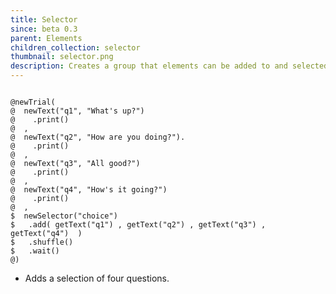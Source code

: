 ```yaml
---
title: Selector
since: beta 0.3
parent: Elements
children_collection: selector
thumbnail: selector.png
description: Creates a group that elements can be added to and selected from.
---
```


<!--more-->

<pre><code class="language-diff-javascript diff-highlight try-true">
@newTrial(
@  newText("q1", "What's up?")
@    .print()
@  ,
@  newText("q2", "How are you doing?").
@    .print()
@  ,
@  newText("q3", "All good?")
@    .print()
@  ,
@  newText("q4", "How's it going?")
@    .print()
@  ,
$  newSelector("choice")
$   .add( getText("q1") , getText("q2") , getText("q3") , getText("q4")  )
$   .shuffle()
$   .wait()
@)
</code></pre>

+ Adds a selection of four questions.

